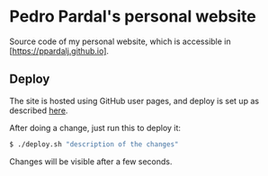 # Pedro Pardal's personal website

Source code of my personal website, which is accessible in [https://ppardalj.github.io].

## Deploy

The site is hosted using GitHub user pages, and deploy is set up as described [here](https://gohugo.io/hosting-and-deployment/hosting-on-github/).

After doing a change, just run this to deploy it:

```sh
$ ./deploy.sh "description of the changes"
```

Changes will be visible after a few seconds.

